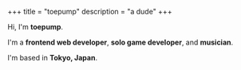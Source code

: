 +++
title = "toepump"
description = "a dude"
+++

Hi, I'm **toepump**.

I'm a **frontend web developer**, **solo game developer**, and **musician**.

I'm based in **Tokyo, Japan**.
